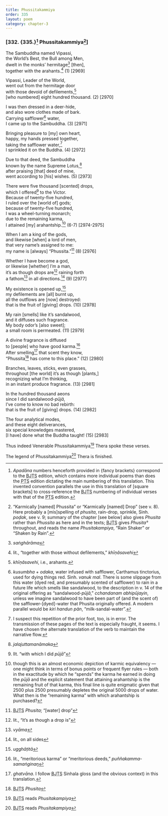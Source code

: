 ```yaml
---
title: Phussitakammiya
order: 335
layout: poem
category: chapter-3
---
```


### \[332. {335.}[^1] Phussitakammiya[^2]\]

The Sambuddha named Vipassi,  
the World’s Best, the Bull among Men,  
dwelt in the monks’ hermitage[^3] \[then\],  
together with the arahants.[^4] (1) \[2969\]

Vipassi, Leader of the World,  
went out from the hermitage door  
with those devoid of defilements,[^5]  
\[who numbered\] eight hundred thousand. (2) \[2970\]

I was then dressed in a deer-hide,  
and also wore clothes made of bark.  
Carrying safflower[^6] water,  
I came up to the Sambuddha. (3) \[2971\]

Bringing pleasure to \[my\] own heart,  
happy, my hands pressed together,  
taking the safflower water,[^7]  
I sprinkled it on the Buddha. (4) \[2972\]

Due to that deed, the Sambuddha  
known by the name Supreme Lotus,[^8]  
after praising \[that\] deed of mine,  
went according to \[his\] wishes. (5) \[2973\]

There were five thousand \[scented\] drops,  
which I offered[^9] to the Victor.  
Because of twenty-five hundred,  
I ruled over the \[world of\] gods;  
because of twenty-five hundred,  
I was a wheel-turning monarch;  
due to the remaining karma,  
I attained \[my\] arahantship.[^10] (6-7) \[2974-2975\]

When I am a king of the gods,  
and likewise \[when\] a lord of men,  
that very name’s assigned to me:  
my name is \[always\] “Phussita.”[^11] (8) \[2976\]

Whether I have become a god,  
or likewise \[whether\] I’m a man,  
it’s as though drops are[^12] raining forth  
a fathom[^13] in all directions.[^14] (9) \[2977\]

My existence is opened up,[^15]  
my defilements are \[all\] burnt up,  
all the outflows are \[now\] destroyed:  
that is the fruit of \[giving\] drops. (10) \[2978\]

My rain \[smells\] like it’s sandalwood,  
and it diffuses such fragrance.  
My body odor’s \[also sweet\];  
a small room is permeated. (11) \[2979\]

A divine fragrance is diffused  
to \[people\] who have good karma.[^16]  
After smelling[^17] that scent they know,  
“Phussita[^18] has come to this place.” (12) \[2980\]

Branches, leaves, sticks, even grasses,  
throughout \[the world\] it’s as though \[plants,\]  
recognizing what I’m thinking,  
in an instant produce fragrance. (13) \[2981\]

In the hundred thousand aeons  
since I did sandalwood-*pūjā*,  
I’ve come to know no bad rebirth:  
that is the fruit of \[giving\] drops. (14) \[2982\]

The four analytical modes,  
and these eight deliverances,  
six special knowledges mastered,  
\[I have\] done what the Buddha taught! (15) \[2983\]

Thus indeed Venerable Phussitakammiya[^19] Thera spoke these verses.

The legend of Phussitakammiya[^20] Thera is finished.

[^1]: *Apadāna* numbers henceforth provided in {fancy brackets} correspond to the <abbr title="Buddha Jayanthi Tripitaka Series">BJTS</abbr> edition, which contains more individual poems than does the <abbr title="Pali Text Society">PTS</abbr> edition dictating the main numbering of this translation. This invented convention parallels the use in this translation of \[square brackets\] to cross-reference the <abbr title="Buddha Jayanthi Tripitaka Series">BJTS</abbr> numbering of individual verses with that of the <abbr title="Pali Text Society">PTS</abbr> edition.

[^2]: “Karmically \[named\] Phussita” or “Karmically \[named\] Drop” (see v. 8). Here probably a \[mis\]spelling of *phusita*, rain-drop, sprinkle, Sinh. *poḍak*, see v. 9; summary of the chapter \[see below\] also gives *Phusita* rather than *Phussita* as here and in the texts; <abbr title="Buddha Jayanthi Tripitaka Series">BJTS</abbr> gives *Phusita°* throughout, and reads the name *Phusitakampiya*, “Rain Shaker” or “Shaken by Rain”.

[^3]: *saṅghārāma*

[^4]: lit., “together with those without defilements,” *khīṇâsavehi*

[^5]: *khīṇâsavehi*, i.e., arahants.

[^6]: *kusumbha* + *odaka*, water infused with safflower, Carthamus tinctorius, used for dying things red. Sinh. *vanuk mal*. There is some slippage from this water (dyed red, and presumably scented of safflower) to rain in a future life which smells like sandalwood, to the description in v. 14 of the original offering as “sandalwood-*pūjā*,” *<span class="diacritics" data-state="on">c</span><span class="no-diacritics" data-state="off">ch</span>andanam abhipūjayin*, unless we imagine sandalwood to have been part of (and the scent of) the safflower-\[dyed\]-water that Phusita originally offered. A modern parallel would be *kiri handun pän*, “milk-sandal-water”.

[^7]: I suspect this repetition of the prior foot, too, is in error. The transmission of these pages of the text is especially fraught, it seems. I have chosen the alternate translation of the verb to maintain the narrative flow.

[^8]: *jalajuttamanāmaka*

[^9]: Ilt. “with which I did *pūjā*”

[^10]: though this is an almost economic depiction of karmic equivalency — one might think in terms of bonus points or frequent flyer rules — both in the exactitude by which he “spends” the karma he earned in doing the *pūjā* and the explicit statement that attaining arahantship is the remaining fruit of that karma, this final line is quite enigmatic given that 2500 plus 2500 presumably depletes the original 5000 drops of water. What then is the “remaining karma” with which arahantship is purchased?

[^11]: <abbr title="Buddha Jayanthi Tripitaka Series">BJTS</abbr> *Phusita*; “\[water\] drop”

[^12]: lit., “it’s as though a drop is”

[^13]: *vyāma*

[^14]: lit., on all sides

[^15]: *ugghāṭitā*

[^16]: lit., “meritorious karma” or “meritorious deeds,” *puññakamma-samaṅginaŋ*

[^17]: *ghatvāna*. I follow <abbr title="Buddha Jayanthi Tripitaka Series">BJTS</abbr> Sinhala gloss (and the obvious context) in this translation.

[^18]: <abbr title="Buddha Jayanthi Tripitaka Series">BJTS</abbr> *Phusita*

[^19]: <abbr title="Buddha Jayanthi Tripitaka Series">BJTS</abbr> reads *Phusitakampiya*

[^20]: <abbr title="Buddha Jayanthi Tripitaka Series">BJTS</abbr> reads *Phusitakampiya*
